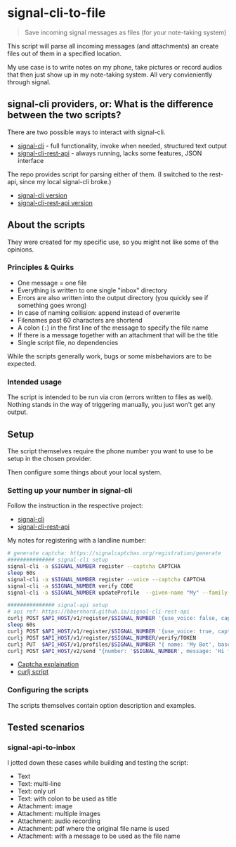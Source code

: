 # signal-cli-to-file

> Save incoming signal messages as files (for your note-taking system)

This script will parse all incoming messages (and attachments) an create files
out of them in a specified location.

My use case is to write notes on my phone, take pictures or record audios that
then just show up in my note-taking system. All very convieniently through
signal.

## signal-cli providers, or: What is the difference between the two scripts?

There are two possible ways to interact with signal-cli.

- [signal-cli](https://github.com/AsamK/signal-cli) - full functionality, invoke when needed, structured text output
- [signal-cli-rest-api](https://github.com/bbernhard/signal-cli-rest-api) - always running, lacks some features, JSON interface

The repo provides script for parsing either of them.
(I switched to the rest-api, since my local signal-cli broke.)

- [signal-cli version](signal-cli-to-inbox)
- [signal-cli-rest-api version](signal-api-to-inbox)

## About the scripts

They were created for my specific use, so you might not like some of the
opinions.

### Principles & Quirks

- One message = one file
- Everything is written to one single "inbox" directory
- Errors are also written into the output directory (you quickly see if something goes wrong)
- In case of naming collision: append instead of overwrite
- Filenames past 60 characters are shortend
- A colon (`:`) in the first line of the message to specify the file name
- If there is a message together with an attachment that will be the title
- Single script file, no dependencies

While the scripts generally work, bugs or some misbehaviors are to be expected.

### Intended usage

The script is intended to be run via cron (errors written to files as well).
Nothing stands in the way of triggering manually, you just won't get any output.

## Setup

The script themselves require the phone number you want to use to be setup in
the chosen provider.

Then configure some things about your local system.

### Setting up your number in signal-cli

Follow the instruction in the respective project:
- [signal-cli](https://github.com/AsamK/signal-cli?tab=readme-ov-file#usage)
- [signal-cli-rest-api](https://github.com/bbernhard/signal-cli-rest-api?tab=readme-ov-file#getting-started)

My notes for registering with a landline number:

```sh
# generate captcha: https://signalcaptchas.org/registration/generate
############### signal-cli setup
signal-cli -a $SIGNAL_NUMBER register --captcha CAPTCHA
sleep 60s
signal-cli -a $SIGNAL_NUMBER register --voice --captcha CAPTCHA
signal-cli -a $SIGNAL_NUMBER verify CODE
signal-cli -a $SIGNAL_NUMBER updateProfile  --given-name "My" --family-name "Bot" --about "Beep Boop, I'm automated" --avatar inbox.png

############### signal-api setup
# api ref: https://bbernhard.github.io/signal-cli-rest-api
curlj POST $API_HOST/v1/register/$SIGNAL_NUMBER '{use_voice: false, captcha: "CAPTCHA"}'
sleep 60s
curlj POST $API_HOST/v1/register/$SIGNAL_NUMBER '{use_voice: true, captcha: "CAPTCHA"}'
curlj POST $API_HOST/v1/register/$SIGNAL_NUMBER/verify/TOKEN
curlj PUT  $API_HOST/v1/profiles/$SIGNAL_NUMBER "{ name: 'My Bot', base64_avatar: '$(cat inbox.png | base64 -w0 -)' }"
curlj POST $API_HOST/v2/send "{number: '$SIGNAL_NUMBER', message: 'Hi from the API', recipients: ['YOUR_NUMBER']}'
```

- [Captcha explaination](https://github.com/AsamK/signal-cli/wiki/Registration-with-captcha)
- [curlj script](https://github.com/jneidel/dotfiles/blob/master/scripts/curlj)

### Configuring the scripts

The scripts themselves contain option description and examples.

## Tested scenarios
### signal-api-to-inbox

I jotted down these cases while building and testing the script:

- Text
- Text: multi-line
- Text: only url
- Text: with colon to be used as title
- Attachment: image
- Attachment: multiple images
- Attachment: audio recording
- Attachment: pdf where the original file name is used
- Attachment: with a message to be used as the file name
